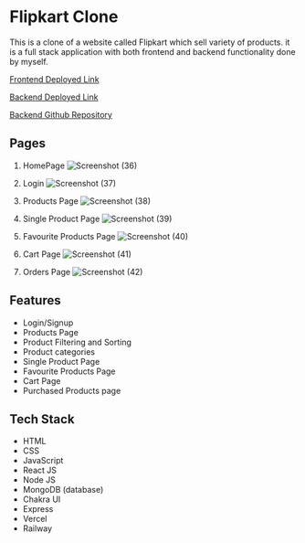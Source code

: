 # Flipkart Clone

This is a clone of a website called Flipkart which sell variety of products. it is a full stack application with both frontend and backend functionality done by myself.

[Frontend Deployed Link](https://flipkart-ten.vercel.app/)

[Backend Deployed Link](https://flipkartbackend-production.up.railway.app/)

[Backend Github Repository](https://github.com/arulxavierax/mock15Backend)

## Pages

1. HomePage
![Screenshot (36)](https://user-images.githubusercontent.com/103952018/221892095-1d1f5c59-ae45-4826-8dbf-28df5356c289.png)

2. Login 
![Screenshot (37)](https://user-images.githubusercontent.com/103952018/221892420-4f73274c-a2a8-4924-8221-d6d801599023.png)

3. Products Page
![Screenshot (38)](https://user-images.githubusercontent.com/103952018/221892773-dbc8cf67-2a60-4d99-b5e6-783419ff9251.png)

4. Single Product Page
![Screenshot (39)](https://user-images.githubusercontent.com/103952018/221893041-8af8289a-d3fd-4e5d-bd50-209667a8a544.png)

5. Favourite Products Page
![Screenshot (40)](https://user-images.githubusercontent.com/103952018/221893829-d01abe69-b9dd-412a-8724-7bedca03cace.png)

6. Cart Page
![Screenshot (41)](https://user-images.githubusercontent.com/103952018/222069851-ad5005ac-1750-4635-a220-b16ee03d4b56.png)

7. Orders Page
![Screenshot (42)](https://user-images.githubusercontent.com/103952018/222340417-f76f84be-cb4a-405f-be51-9f1323594bf6.png)

## Features

- Login/Signup
- Products Page
- Product Filtering and Sorting
- Product categories
- Single Product Page
- Favourite Products Page
- Cart Page
- Purchased Products page

## Tech Stack

- HTML
- CSS
- JavaScript
- React JS
- Node JS
- MongoDB (database)
- Chakra UI
- Express
- Vercel
- Railway


